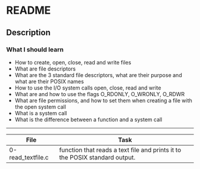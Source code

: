 # README
## Description
### What I should learn
- How to create, open, close, read and write files
- What are file descriptors
- What are the 3 standard file descriptors, what are their purpose and what are their POSIX names
- How to use the I/O system calls open, close, read and write
- What are and how to use the flags O\_RDONLY, O\_WRONLY, O\_RDWR
- What are file permissions, and how to set them when creating a file with the open system call
- What is a system call
- What is the difference between a function and a system call
---
File | Task
-----|-----
0-read\_textfile.c | function that reads a text file and prints it to the POSIX standard output.

